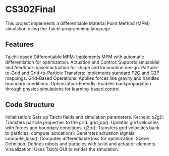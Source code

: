 # CS302Final

This project implements a differentiable Material Point Method (MPM) simulation using the Taichi programming language. 

## Features
  Taichi-based Differentiable MPM: Implements MPM with automatic differentiation for optimization.
  Actuation and Control: Supports sinusoidal and feedback-based actuation for shape and locomotion design.
  Particle-to-Grid and Grid-to-Particle Transfers: Implements standard P2G and G2P mappings.
  Grid-Based Operations: Applies forces like gravity and handles boundary conditions.
  Optimization-Friendly: Enables backpropagation through physics simulations for learning-based control.

## Code Structure
  Initialization: Sets up Taichi fields and simulation parameters.
  Kernels:
    p2g(): Transfers particle properties to the grid.
    grid_op(): Updates grid velocities with forces and boundary conditions.
    g2p(): Transfers grid velocities back to particles.
    compute_actuation(): Generates actuation signals.
    compute_loss(): Computes differentiable loss for optimization.
  Scene Definition: Defines robots and particles with solid and actuator elements.
  Visualization: Uses Taichi GUI to render the simulation.
